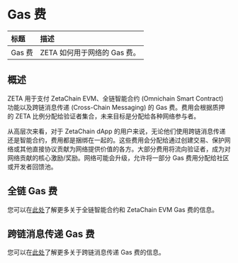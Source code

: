# Gas 费

| 标题 | 描述 |
| :- | :- |
| Gas 费 | ZETA 如何用于网络的 Gas 费。|

## 概述

ZETA 用于支付 ZetaChain EVM、全链智能合约 (Omnichain Smart Contract) 功能以及跨链消息传递 (Cross-Chain Messaging) 的 Gas 费。费用会根据质押的 ZETA 比例分配给验证者集合，未来目标是分配给各种网络参与者。

从高层次来看，对于 ZetaChain dApp 的用户来说，无论他们使用跨链消息传递还是智能合约，费用都是捆绑在一起的。这些费用会分配给通过创建交易、保护网络或其他直接协议贡献为网络提供价值的各方。大部分费用将流向验证者，成为对网络贡献的核心激励/奖励。网络可能会升级，允许将一部分 Gas 费用分配给社区或开发者回馈池。

## 全链 Gas 费

您可以在[此处](/developers/evm/gas/#omnichain-contract-fees)了解更多关于全链智能合约和 ZetaChain EVM Gas 费的信息。

## 跨链消息传递 Gas 费

您可以在[此处](/developers/evm/gas/#cross-chain-messaging-fees)了解更多关于跨链消息传递 Gas 费的信息。
